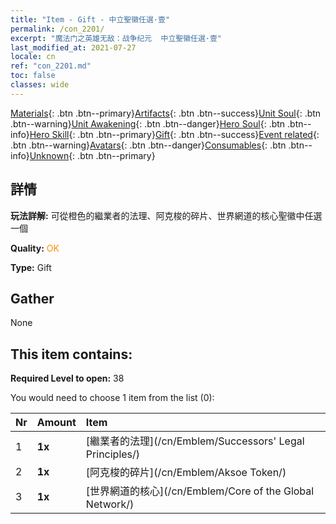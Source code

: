 ```yaml
---
title: "Item - Gift - 中立聖徽任選·壹"
permalink: /con_2201/
excerpt: "魔法门之英雄无敌：战争纪元  中立聖徽任選·壹"
last_modified_at: 2021-07-27
locale: cn
ref: "con_2201.md"
toc: false
classes: wide
---
```

 [Materials](/ItemsCN/){: .btn .btn--primary}[Artifacts](/ItemsCN/Artifacts/){: .btn .btn--success}[Unit Soul](/ItemsCN/UnitSoul/){: .btn .btn--warning}[Unit Awakening](/ItemsCN/UnitAwakening/){: .btn .btn--danger}[Hero Soul](/ItemsCN/HeroSoul/){: .btn .btn--info}[Hero Skill](/ItemsCN/HeroSkill/){: .btn .btn--primary}[Gift](/ItemsCN/Gift/){: .btn .btn--success}[Event related](/ItemsCN/Events/){: .btn .btn--warning}[Avatars](/ItemsCN/Avatars/){: .btn .btn--danger}[Consumables](/ItemsCN/Consumables/){: .btn .btn--info}[Unknown](/ItemsCN/Unknown/){: .btn .btn--primary}

## 詳情
 **玩法詳解:** 可從橙色的繼業者的法理、阿克梭的碎片、世界網道的核心聖徽中任選一個

 **Quality:** <span style="color: #FF8C00">OK</span>

 **Type:** Gift

## Gather

  None

## This item contains:

 **Required Level to open:** 38

 You would need to choose 1 item from the list (0):

  | Nr | Amount |     Item    |
  |:---|:-------|:------------|
  | 1 |  **1x** | [繼業者的法理](/cn/Emblem/Successors' Legal Principles/) |  | 
  | 2 |  **1x** | [阿克梭的碎片](/cn/Emblem/Aksoe Token/) |  | 
  | 3 |  **1x** | [世界網道的核心](/cn/Emblem/Core of the Global Network/) |  | 
